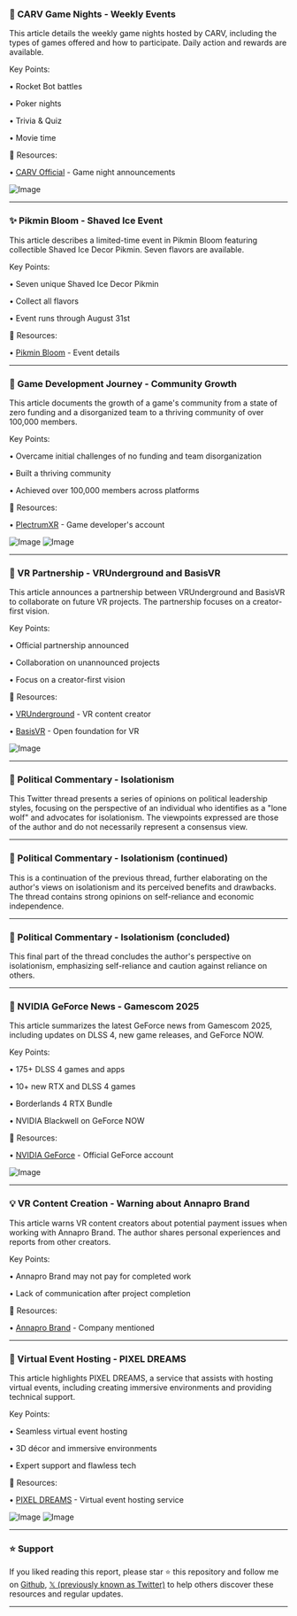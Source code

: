 ### 🤖 CARV Game Nights - Weekly Events

This article details the weekly game nights hosted by CARV, including the types of games offered and how to participate.  Daily action and rewards are available.

Key Points:

• Rocket Bot battles

• Poker nights

• Trivia & Quiz

• Movie time


🔗 Resources:

• [CARV Official](https://x.com/carv_official) - Game night announcements

![Image](https://pbs.twimg.com/media/GyruaNgbsAAcfaH?format=jpg&name=small)


---
### ✨ Pikmin Bloom - Shaved Ice Event

This article describes a limited-time event in Pikmin Bloom featuring collectible Shaved Ice Decor Pikmin.  Seven flavors are available.

Key Points:

• Seven unique Shaved Ice Decor Pikmin

• Collect all flavors

• Event runs through August 31st


🔗 Resources:

• [Pikmin Bloom](https://x.com/PikminBloom) - Event details


---
### 🤖 Game Development Journey - Community Growth

This article documents the growth of a game's community from a state of zero funding and a disorganized team to a thriving community of over 100,000 members.

Key Points:

• Overcame initial challenges of no funding and team disorganization

• Built a thriving community

• Achieved over 100,000 members across platforms


🔗 Resources:

• [PlectrumXR](https://x.com/plectrumxr) - Game developer's account

![Image](https://pbs.twimg.com/media/Gyro0UQacAE6fUx?format=jpg&name=large)
![Image](https://pbs.twimg.com/media/Gyro3MwacAQHM1p?format=jpg&name=large)


---
### 🚀 VR Partnership - VRUnderground and BasisVR

This article announces a partnership between VRUnderground and BasisVR to collaborate on future VR projects.  The partnership focuses on a creator-first vision.

Key Points:

• Official partnership announced

• Collaboration on unannounced projects

• Focus on a creator-first vision


🔗 Resources:

• [VRUnderground](https://x.com/VRUnderground) - VR content creator

• [BasisVR](https://x.com/BasisVR) - Open foundation for VR

![Image](https://pbs.twimg.com/media/Gyq7xobWoAQsgjD?format=jpg&name=small)


---
### 🤖 Political Commentary - Isolationism

This Twitter thread presents a series of opinions on political leadership styles, focusing on the perspective of an individual who identifies as a "lone wolf" and advocates for isolationism. The viewpoints expressed are those of the author and do not necessarily represent a consensus view.


---
### 🤖 Political Commentary - Isolationism (continued)

This is a continuation of the previous thread, further elaborating on the author's views on isolationism and its perceived benefits and drawbacks.  The thread contains strong opinions on self-reliance and economic independence.



---
### 🤖 Political Commentary - Isolationism (concluded)

This final part of the thread concludes the author's perspective on isolationism, emphasizing self-reliance and caution against reliance on others.



---
### 🚀 NVIDIA GeForce News - Gamescom 2025

This article summarizes the latest GeForce news from Gamescom 2025, including updates on DLSS 4, new game releases, and GeForce NOW.

Key Points:

• 175+ DLSS 4 games and apps

• 10+ new RTX and DLSS 4 games

• Borderlands 4 RTX Bundle

• NVIDIA Blackwell on GeForce NOW


🔗 Resources:

• [NVIDIA GeForce](https://x.com/NVIDIAGeForce) - Official GeForce account

![Image](https://pbs.twimg.com/media/GyqIDpiXsAkweXL?format=jpg&name=small)


---
### 💡 VR Content Creation - Warning about Annapro Brand

This article warns VR content creators about potential payment issues when working with Annapro Brand.  The author shares personal experiences and reports from other creators.


Key Points:

• Annapro Brand may not pay for completed work

• Lack of communication after project completion


🔗 Resources:

• [Annapro Brand](https://x.com/annapro_brand) - Company mentioned


---
### 🚀 Virtual Event Hosting - PIXEL DREAMS

This article highlights PIXEL DREAMS, a service that assists with hosting virtual events, including creating immersive environments and providing technical support.

Key Points:

• Seamless virtual event hosting

• 3D décor and immersive environments

• Expert support and flawless tech


🔗 Resources:

• [PIXEL DREAMS](https://x.com/StiloWeb3_) - Virtual event hosting service

![Image](https://pbs.twimg.com/media/Gyj8boSXkAAlT-t?format=jpg&name=small)
![Image](https://pbs.twimg.com/media/GyaBxtaWYAEczgA?format=jpg&name=240x240)


---

### ⭐️ Support

If you liked reading this report, please star ⭐️ this repository and follow me on [Github](https://github.com/Drix10), [𝕏 (previously known as Twitter)](https://x.com/DRIX_10_) to help others discover these resources and regular updates.

---